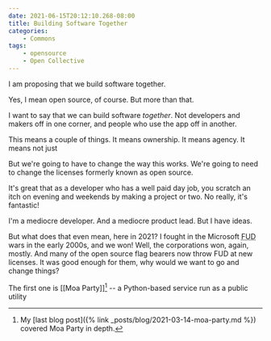 ```yaml
---
date: 2021-06-15T20:12:10.268-08:00
title: Building Software Together
categories:
    - Commons
tags:
    - opensource
    - Open Collective
---
```

I am proposing that we build software together.

Yes, I mean open source, of course. But more than that.

I want to say that we can build software _together_. Not developers and makers off in one corner, and people who use the app off in another.

This means a couple of things. It means ownership. It means agency. It means not just


But we're going to have to change the way this works. We're going to need to change the licenses formerly known as open source.

It's great that as a developer who has a well paid day job, you scratch an itch on evening and weekends by making a project or two. No really, it's fantastic!

I'm a mediocre developer. And a mediocre product lead. But I have ideas.



But what does that even mean, here in 2021? I fought in the Microsoft <acronym title="Fear, Uncertainty and Doubt">FUD</acronym> wars in the early 2000s, and we won! Well, the corporations won, again, mostly. And many of the open source flag bearers now throw FUD at new licenses. It was good enough for them, why would we want to go and change things?





The first one is [[Moa Party]][^lastblog] -- a Python-based service run as a public utility 

[^lastblog]: My [last blog post]({% link _posts/blog/2021-03-14-moa-party.md %}) covered Moa Party in depth.